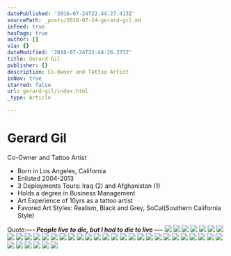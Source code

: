 ```yaml
---
datePublished: '2016-07-24T22:44:27.413Z'
sourcePath: _posts/2016-07-24-gerard-gil.md
inFeed: true
hasPage: true
author: []
via: {}
dateModified: '2016-07-24T22:44:26.373Z'
title: Gerard Gil
publisher: {}
description: Co-Owner and Tattoo Artist
inNav: true
starred: false
url: gerard-gil/index.html
_type: Article

---
```

# Gerard Gil

Co-Owner and Tattoo Artist

* Born in Los Angeles, California
* Enlisted 2004-2013
* 3 Deployments Tours: Iraq (2) and Afghanistan (1)
* Holds a degree in Business Management
* Art Experience of 10yrs as a tattoo artist
* Favored Art Styles: Realism, Black and Grey, SoCal(Southern California Style)

Quote:_**--- People live to die, but I had to die to live ---**_
![](https://s3-us-west-2.amazonaws.com/the-grid-img/p/9050ac4808ac067eeaf122a38ac94740d7d7d79f.jpg)
![](https://the-grid-user-content.s3-us-west-2.amazonaws.com/10fe7a73-408d-4890-bc22-6d939a57e750.jpg)
![](https://the-grid-user-content.s3-us-west-2.amazonaws.com/b9db5091-a54d-49bf-9216-1bc7e81d237f.jpg)
![](https://s3-us-west-2.amazonaws.com/the-grid-img/p/d5cd22402ed0620c6cf1d4a4565430bdfe06495a.jpg)
![](https://the-grid-user-content.s3-us-west-2.amazonaws.com/d71aae4f-8941-4f46-b203-2bd1af093d57.jpg)
![](https://s3-us-west-2.amazonaws.com/the-grid-img/p/5786cffd53b64bcb49d2a8a4e317711efcaf5ccd.jpg)
![](https://s3-us-west-2.amazonaws.com/the-grid-img/p/0654dfb7831d00df055dde461f48b83ce9a5d0b6.jpg)
![](https://s3-us-west-2.amazonaws.com/the-grid-img/p/5c6562856bd4b38d2587a5aef3692dc2f408c7ca.jpg)
![](https://the-grid-user-content.s3-us-west-2.amazonaws.com/14b9156f-282a-4470-aa79-86ddfd272f75.jpg)
![](https://the-grid-user-content.s3-us-west-2.amazonaws.com/ff9363a2-130e-4f3a-910b-26e24099925c.jpg)
![](https://the-grid-user-content.s3-us-west-2.amazonaws.com/e2085bf2-cc1e-41ab-b8b4-27b0e181986d.jpg)
![](https://the-grid-user-content.s3-us-west-2.amazonaws.com/a82b13d4-9ea8-4845-9e14-7274be48fa44.jpg)
![](https://the-grid-user-content.s3-us-west-2.amazonaws.com/d88c1467-9ef7-4112-a46c-6395cf40fa14.jpg)
![](https://the-grid-user-content.s3-us-west-2.amazonaws.com/468f83ea-cc5d-433d-b91f-40c6eb3b25f4.jpg)
![](https://the-grid-user-content.s3-us-west-2.amazonaws.com/8d853d73-1583-46aa-879c-e94fe8873b9d.jpg)
![](https://the-grid-user-content.s3-us-west-2.amazonaws.com/1444fd8c-c0fb-4253-9077-75474e697aae.jpg)
![](https://s3-us-west-2.amazonaws.com/the-grid-img/p/d9806734a4e7da905615f6e4adb877300f602f05.jpg)
![](https://the-grid-user-content.s3-us-west-2.amazonaws.com/cd90fa33-37ab-4a84-a2a8-86cb54c6d301.jpg)
![](https://the-grid-user-content.s3-us-west-2.amazonaws.com/5380a4e6-29a2-4936-a9de-cb7ef2cda68b.jpg)
![](https://the-grid-user-content.s3-us-west-2.amazonaws.com/54d52bde-5cb1-404e-afa0-b930b038dcb5.jpg)
![](https://the-grid-user-content.s3-us-west-2.amazonaws.com/a54d8c3e-072d-48f1-9410-c47ba92e379a.jpg)
![](https://the-grid-user-content.s3-us-west-2.amazonaws.com/69990471-535f-43b6-85da-065573d206d0.jpg)
![](https://the-grid-user-content.s3-us-west-2.amazonaws.com/53f3ff38-32fb-45f7-9ccf-ed7ac566ed3b.jpg)
![](https://the-grid-user-content.s3-us-west-2.amazonaws.com/55790e5c-dc8c-4b3d-bb26-a079ae688db3.jpg)
![](https://the-grid-user-content.s3-us-west-2.amazonaws.com/773496f9-3cc5-4eb3-8031-2132b492623b.jpg)
![](https://the-grid-user-content.s3-us-west-2.amazonaws.com/9d29a1e0-68fd-462f-8d1f-fb2c6a9b26d2.jpg)
![](https://the-grid-user-content.s3-us-west-2.amazonaws.com/6a26fdbb-0a3d-45e4-82e5-e68e3986fc89.jpg)
![](https://the-grid-user-content.s3-us-west-2.amazonaws.com/d2618585-f0aa-4f0d-adc5-cb64d4de3c2b.jpg)
![](https://the-grid-user-content.s3-us-west-2.amazonaws.com/19411332-2f1a-422f-abce-c47518ff7fcc.jpg)
![](https://the-grid-user-content.s3-us-west-2.amazonaws.com/4c45da29-86bb-4206-975a-161b50a5439a.jpg)
![](https://the-grid-user-content.s3-us-west-2.amazonaws.com/9f1390e6-afa8-43cc-86a8-79cf766e5332.jpg)
![](https://s3-us-west-2.amazonaws.com/the-grid-img/p/7a4994adca26d9d4fa437797079e94d92dbf76a1.jpg)
![](https://the-grid-user-content.s3-us-west-2.amazonaws.com/7381c685-ef3b-4aab-9716-f3d702f15af8.jpg)
![](https://s3-us-west-2.amazonaws.com/the-grid-img/p/6014b8578b4ac5e207ca9110e17450c68975b7cd.jpg)
![](https://s3-us-west-2.amazonaws.com/the-grid-img/p/faad09d7d23e6804eedf355bb80264fae35d1460.jpg)
![](https://s3-us-west-2.amazonaws.com/the-grid-img/p/31ce7d8752baf2a13e2c4a86b9b4a921440c73f5.jpg)
![](https://the-grid-user-content.s3-us-west-2.amazonaws.com/c5953b05-ba9f-4701-8e37-8ed71fa02cee.jpg)
![](https://the-grid-user-content.s3-us-west-2.amazonaws.com/42c0d702-ebf5-4b1b-95c1-b551801dac11.jpg)